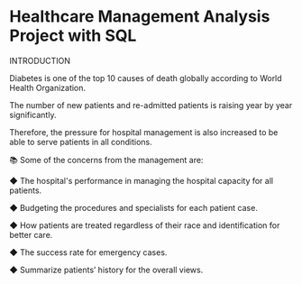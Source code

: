 # Healthcare Management Analysis Project with SQL

 INTRODUCTION

Diabetes is one of the top 10 causes of death globally according to World Health Organization.

The number of new patients and re-admitted patients is raising year by year significantly. 

Therefore, the pressure for hospital management is also increased to be able to serve patients in all conditions.

📚 Some of the concerns from the management are:

◆ The hospital's performance in managing the hospital capacity for all patients.

◆ Budgeting the procedures and specialists for each patient case.

◆ How patients are treated regardless of their race and identification for better care.

◆ The success rate for emergency cases.

◆ Summarize patients’ history for the overall views.
